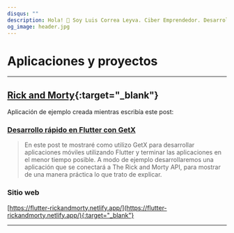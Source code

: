 ```yaml
---
disqus: ""
description: Hola! 👋 Soy Luis Correa Leyva. Ciber Emprendedor. Desarrollador de software. Siempre inventando. Estas son mis aplicaciones y proyectos.
og_image: header.jpg
---
```


# Aplicaciones y proyectos

---

## [Rick and Morty](https://github.com/correaleyval/rick_and_morty){:target="_blank"}

Aplicación de ejemplo creada mientras escribía este post:

### [Desarrollo rápido en Flutter con GetX](/blog/2020/03/07/desarrollo-rápido-en-flutter-con-getx/)

> En este post te mostraré como utilizo GetX para desarrollar aplicaciones móviles utilizando Flutter y terminar las aplicaciones en el menor tiempo posible. A modo de ejemplo desarrollaremos una aplicación que se conectará a The Rick and Morty API, para mostrar de una manera práctica lo que trato de explicar.

### Sitio web 
[https://flutter-rickandmorty.netlify.app/](https://flutter-rickandmorty.netlify.app/){:target="_blank"}

---
